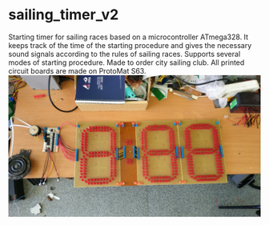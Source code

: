 # sailing_timer_v2
Starting timer for sailing races based on a microcontroller ATmega328. It keeps track of the time of the starting procedure and gives the necessary sound signals according to the rules of sailing races. Supports several modes of starting procedure. Made to order city sailing club. All printed circuit boards are made on ProtoMat S63.
![Timer](https://github.com/leskovolleg/sailing_timer_v2/raw/master/IMG_20190503_154819.jpg)
